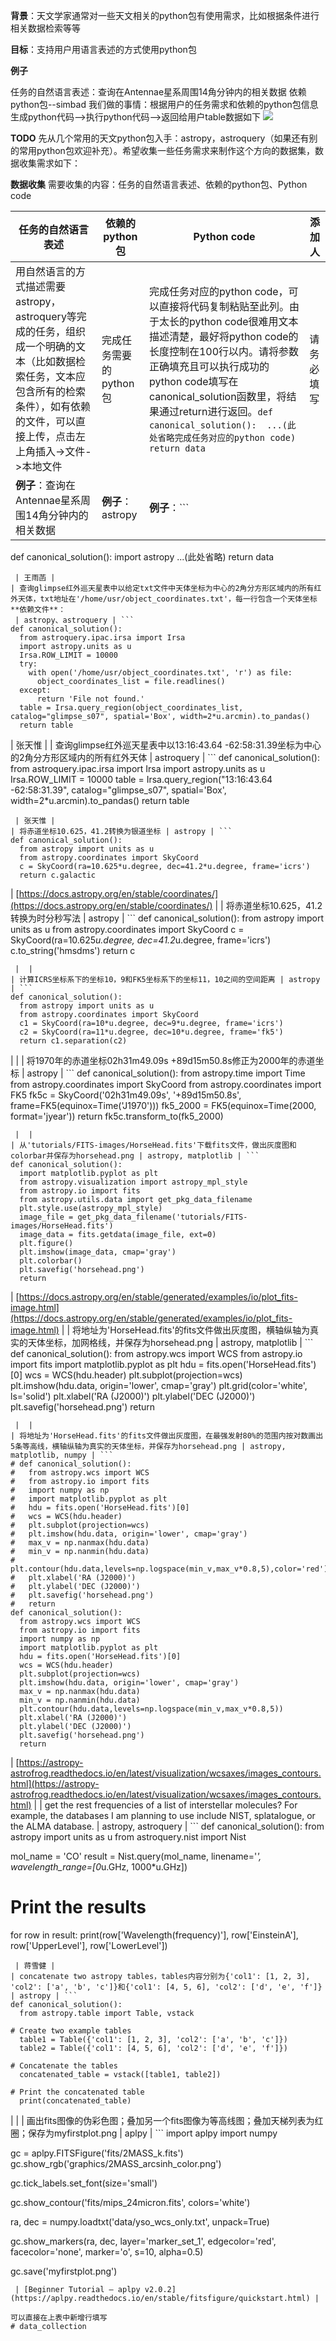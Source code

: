 **背景**：天文学家通常对一些天文相关的python包有使用需求，比如根据条件进行相关数据检索等等

**目标**：支持用户用语言表述的方式使用python包

**例子**

任务的自然语言表述：查询在Antennae星系周围14角分钟内的相关数据
依赖python包--simbad
我们做的事情：根据用户的任务需求和依赖的python包信息生成python代码-->执行python代码-->返回给用户table数据如下
![](https://cdn.nlark.com/yuque/0/2024/png/29422557/1711414686837-1d3dfb3b-8478-4143-a9c2-a9ff08acae6a.png#averageHue=%23f3f3f3&clientId=u5e323e10-fd54-4&from=paste&id=u122a4e41&originHeight=603&originWidth=1045&originalType=url&ratio=1.5&rotation=0&showTitle=false&status=done&style=none&taskId=ud93c39f3-66fa-4fa9-a895-855e37d1821&title=)

**TODO**
先从几个常用的天文python包入手：astropy，astroquery（如果还有别的常用python包欢迎补充）。希望收集一些任务需求来制作这个方向的数据集，数据收集需求如下：

**数据收集**
需要收集的内容：任务的自然语言表述、依赖的python包、Python code

| 任务的自然语言表述 | 依赖的python包 | Python code | 添加人 |
| --- | --- | --- | --- |
| 用自然语言的方式描述需要astropy，astroquery等完成的任务，组织成一个明确的文本（比如数据检索任务，文本应包含所有的检索条件），如有依赖的文件，可以直接上传，点击左上角插入->文件->本地文件 | 完成任务需要的python包 | 完成任务对应的python code，可以直接将代码复制粘贴至此列。由于太长的python code很难用文本描述清楚，最好将python code的长度控制在100行以内。请将参数正确填充且可以执行成功的python code填写在canonical_solution函数里，将结果通过return进行返回。```def canonical_solution():  ...(此处省略完成任务对应的python code)  return data```| 请务必填写 |
| **例子**：查询在Antennae星系周围14角分钟内的相关数据 | **例子**：astropy | **例子**：```
def canonical_solution():
  import astropy
  ...(此处省略)
  return data
```
 | 王雨菡 |
| 查询glimpse红外巡天星表中以给定txt文件中天体坐标为中心的2角分方形区域内的所有红外天体，txt地址在'/home/usr/object_coordinates.txt'，每一行包含一个天体坐标
**依赖文件**：
 | astropy、astroquery | ```
def canonical_solution():
  from astroquery.ipac.irsa import Irsa
  import astropy.units as u
  Irsa.ROW_LIMIT = 10000
  try:
    with open('/home/usr/object_coordinates.txt', 'r') as file:
      object_coordinates_list = file.readlines()
  except:
      return 'File not found.'
  table = Irsa.query_region(object_coordinates_list, catalog="glimpse_s07", spatial='Box', width=2*u.arcmin).to_pandas()
  return table
```
 | 张天惟 |
| 查询glimpse红外巡天星表中以13:16:43.64 -62:58:31.39坐标为中心的2角分方形区域内的所有红外天体 | astroquery | ```
def canonical_solution():
  from astroquery.ipac.irsa import Irsa
  import astropy.units as u
  Irsa.ROW_LIMIT = 10000
  table = Irsa.query_region("13:16:43.64 -62:58:31.39", catalog="glimpse_s07", spatial='Box', width=2*u.arcmin).to_pandas()
  return table
```
 | 张天惟 |
| 将赤道坐标10.625，41.2转换为银道坐标 | astropy | ```
def canonical_solution():
  from astropy import units as u
  from astropy.coordinates import SkyCoord
  c = SkyCoord(ra=10.625*u.degree, dec=41.2*u.degree, frame='icrs')
  return c.galactic
```
 | [https://docs.astropy.org/en/stable/coordinates/](https://docs.astropy.org/en/stable/coordinates/) |
| 将赤道坐标10.625，41.2转换为时分秒写法 | astropy | ```
def canonical_solution():
  from astropy import units as u
  from astropy.coordinates import SkyCoord
  c = SkyCoord(ra=10.625*u.degree, dec=41.2*u.degree, frame='icrs')
  c.to_string('hmsdms')
  return c
```
 |  |
| 计算ICRS坐标系下的坐标10，9和FK5坐标系下的坐标11，10之间的空间距离 | astropy | ```
def canonical_solution():
  from astropy import units as u
  from astropy.coordinates import SkyCoord
  c1 = SkyCoord(ra=10*u.degree, dec=9*u.degree, frame='icrs')
  c2 = SkyCoord(ra=11*u.degree, dec=10*u.degree, frame='fk5')
  return c1.separation(c2)
```
 |  |
| 将1970年的赤道坐标02h31m49.09s +89d15m50.8s修正为2000年的赤道坐标 | astropy | ```
def canonical_solution():
  from astropy.time import Time
  from astropy.coordinates import SkyCoord
  from astropy.coordinates import FK5
  fk5c = SkyCoord('02h31m49.09s', '+89d15m50.8s',               frame=FK5(equinox=Time('J1970')))
  fk5_2000 = FK5(equinox=Time(2000, format='jyear'))
  return fk5c.transform_to(fk5_2000)
```
 |  |
| 从'tutorials/FITS-images/HorseHead.fits'下载fits文件，做出灰度图和colorbar并保存为horsehead.png | astropy, matplotlib | ```
def canonical_solution():
  import matplotlib.pyplot as plt
  from astropy.visualization import astropy_mpl_style
  from astropy.io import fits
  from astropy.utils.data import get_pkg_data_filename
  plt.style.use(astropy_mpl_style)
  image_file = get_pkg_data_filename('tutorials/FITS-images/HorseHead.fits')
  image_data = fits.getdata(image_file, ext=0)
  plt.figure()
  plt.imshow(image_data, cmap='gray')
  plt.colorbar()
  plt.savefig('horsehead.png')
  return
```
 | [https://docs.astropy.org/en/stable/generated/examples/io/plot_fits-image.html](https://docs.astropy.org/en/stable/generated/examples/io/plot_fits-image.html) |
| 将地址为'HorseHead.fits'的fits文件做出灰度图，横轴纵轴为真实的天体坐标，加网格线，并保存为horsehead.png | astropy, matplotlib | ```
def canonical_solution():
  from astropy.wcs import WCS
  from astropy.io import fits
  import matplotlib.pyplot as plt
  hdu = fits.open('HorseHead.fits')[0]
  wcs = WCS(hdu.header)
  plt.subplot(projection=wcs) 
  plt.imshow(hdu.data, origin='lower', cmap='gray') 
  plt.grid(color='white', ls='solid')
  plt.xlabel('RA (J2000)')
  plt.ylabel('DEC (J2000)')
  plt.savefig('horsehead.png')
  return
```
 |  |
| 将地址为'HorseHead.fits'的fits文件做出灰度图，在最强发射80%的范围内按对数画出5条等高线，横轴纵轴为真实的天体坐标，并保存为horsehead.png | astropy, matplotlib, numpy | ```
# def canonical_solution():
#   from astropy.wcs import WCS
#   from astropy.io import fits
#   import numpy as np
#   import matplotlib.pyplot as plt
#   hdu = fits.open('HorseHead.fits')[0]
#   wcs = WCS(hdu.header)
#   plt.subplot(projection=wcs) 
#   plt.imshow(hdu.data, origin='lower', cmap='gray') 
#   max_v = np.nanmax(hdu.data)
#   min_v = np.nanmin(hdu.data)
#   plt.contour(hdu.data,levels=np.logspace(min_v,max_v*0.8,5),color='red')
#   plt.xlabel('RA (J2000)')
#   plt.ylabel('DEC (J2000)')
#   plt.savefig('horsehead.png')
#   return
def canonical_solution():
  from astropy.wcs import WCS
  from astropy.io import fits
  import numpy as np
  import matplotlib.pyplot as plt
  hdu = fits.open('HorseHead.fits')[0]
  wcs = WCS(hdu.header)
  plt.subplot(projection=wcs) 
  plt.imshow(hdu.data, origin='lower', cmap='gray') 
  max_v = np.nanmax(hdu.data)
  min_v = np.nanmin(hdu.data)
  plt.contour(hdu.data,levels=np.logspace(min_v,max_v*0.8,5))
  plt.xlabel('RA (J2000)')
  plt.ylabel('DEC (J2000)')
  plt.savefig('horsehead.png')
  return
```
 | [https://astropy-astrofrog.readthedocs.io/en/latest/visualization/wcsaxes/images_contours.html](https://astropy-astrofrog.readthedocs.io/en/latest/visualization/wcsaxes/images_contours.html) |
| get the rest frequencies of a list of interstellar molecules? For example, the databases I am planning to use include NIST, splatalogue, or the ALMA database. | astropy, astroquery | ```
def canonical_solution():
  from astropy import units as u
  from astroquery.nist import Nist

  mol_name = 'CO'
    result = Nist.query(mol_name, linename='*', wavelength_range=[0*u.GHz, 1000*u.GHz])

  # Print the results
  for row in result:
      print(row['Wavelength(frequency)'], row['EinsteinA'], row['UpperLevel'], row['LowerLevel'])
```
 | 蒋雪健 |
| concatenate two astropy tables，tables内容分别为{'col1': [1, 2, 3], 'col2': ['a', 'b', 'c']}和{'col1': [4, 5, 6], 'col2': ['d', 'e', 'f']} | astropy | ```
def canonical_solution():
  from astropy.table import Table, vstack

# Create two example tables
  table1 = Table({'col1': [1, 2, 3], 'col2': ['a', 'b', 'c']})
  table2 = Table({'col1': [4, 5, 6], 'col2': ['d', 'e', 'f']})

# Concatenate the tables
  concatenated_table = vstack([table1, table2])

# Print the concatenated table
  print(concatenated_table)
```
 |  |
| 画出fits图像的伪彩色图；叠加另一个fits图像为等高线图；叠加天梯列表为红圈；保存为myfirstplot.png | aplpy | ```
import aplpy
import numpy

gc = aplpy.FITSFigure('fits/2MASS_k.fits')
gc.show_rgb('graphics/2MASS_arcsinh_color.png')

gc.tick_labels.set_font(size='small')

gc.show_contour('fits/mips_24micron.fits', colors='white')

ra, dec = numpy.loadtxt('data/yso_wcs_only.txt', unpack=True)

gc.show_markers(ra, dec, layer='marker_set_1', edgecolor='red',
                facecolor='none', marker='o', s=10, alpha=0.5)

gc.save('myfirstplot.png')
```
 | [Beginner Tutorial — aplpy v2.0.2](https://aplpy.readthedocs.io/en/stable/fitsfigure/quickstart.html) |

可以直接在上表中新增行填写
# data_collection
